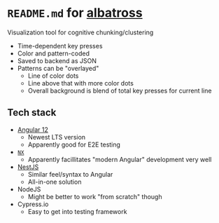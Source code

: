 # `README.md` for [albatross](https://github.com/Yukino-Ai/albatross)

Visualization tool for cognitive chunking/clustering

- Time-dependent key presses
- Color and pattern-coded
- Saved to backend as JSON
- Patterns can be "overlayed"
  - Line of color dots
  - Line above that with more color dots
  - Overall background is blend of total key presses for current line

## Tech stack

- [Angular 12](https://javascript.plainenglish.io/angular-12-in-depth-7741e759c72)
  - Newest LTS version
  - Apparently good for E2E testing
- [`NX`](https://nx.dev/)
  - Apparently facillitates "modern Angular" development very well
- [NestJS](https://nestjs.com/)
  - Similar feel/syntax to Angular
  - All-in-one solution
- NodeJS
  - Might be better to work "from scratch" though
- Cypress.io
  - Easy to get into testing framework

